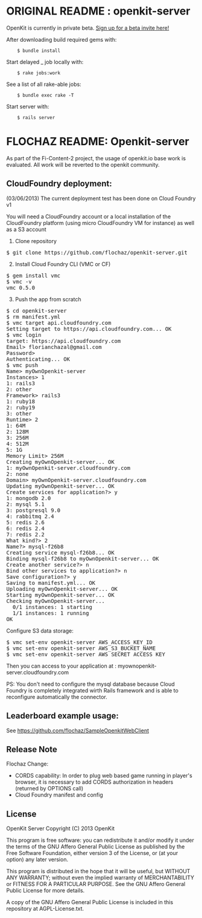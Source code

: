                                                                                                                                                                                                                    
ORIGINAL README : openkit-server
===============

OpenKit is currently in private beta. <a href="http://openkit.io/beta">Sign up for a beta invite here!</a>


After downloading build required gems with:
```
	$ bundle install
```


Start delayed _ job locally with:
```
	$ rake jobs:work
```

See a list of all rake-able jobs:
```
	$ bundle exec rake -T
```

Start server with:
```
	$ rails server
```


FLOCHAZ README: Openkit-server
===============

As part of the Fi-Content-2 project, the usage of openkit.io base work is evaluated. All work will be reverted to the openkit community.

CloudFoundry deployment:
------------

(03/06/2013)
The current deployment test has been done on Cloud Foundry v1

You will need a CloudFoundry account or a local installation of the CloudFoundry platform (using micro CloudFoundry VM for instance) as well as a S3 account

1. Clone repository
<pre>
$ git clone https://github.com/flochaz/openkit-server.git
</pre> 

2. Install Cloud Foundry CLI (VMC or CF)
<pre>
$ gem install vmc
$ vmc -v                                                                                                                                                                                                                           
vmc 0.5.0                               
</pre>

3. Push the app from scratch
<pre>
$ cd openkit-server
$ rm manifest.yml
$ vmc target api.cloudfoundry.com                                                                                                                                                                                                 
Setting target to https://api.cloudfoundry.com... OK                                                                                                                                                                                                                        
$ vmc login                                                                                                                                                                                                                        
target: https://api.cloudfoundry.com                                                                                                                                                                                                                                        
Email> florianchazal@gmail.com                                                                                                                                                                                                                                              
Password>                                                                                                                                                                                                                                                         
Authenticating... OK
$ vmc push                                                                                                                                                                                                                         
Name> myOwnOpenkit-server
Instances> 1
1: rails3
2: other                                                                                                                                                                                                                                                                    
Framework> rails3                                                                                                                                                                                                                                                           
1: ruby18                                                                                                                                                                                                                                                                   
2: ruby19                                                                                                                                                                                                                                                                   
3: other                                                                                                                                                                                                                                                                    
Runtime> 2                                                                                                                                                                                                                                                                  
1: 64M                                                                                                                                                                                                                                                                      
2: 128M                                                                                                                                                                                                                                                                     
3: 256M                                                                                                                                                                                                                                                                     
4: 512M                                                                                                                                                                                                                                                                     
5: 1G                                                                                                                                                                                                                                                                       
Memory Limit> 256M                                                                                                                                                                                                                                                          
Creating myOwnOpenkit-server... OK                                                                                                                                                                                                                                          
1: myOwnOpenkit-server.cloudfoundry.com                                                                                                                                                                                                                                     
2: none                                                                                                                                                                                                                                                                     
Domain> myOwnOpenkit-server.cloudfoundry.com    
Updating myOwnOpenkit-server... OK                                                                                                                                                                                                                                          
Create services for application?> y                                                                                                                                                                                                                                         
1: mongodb 2.0                                                                                                                                                                                                                                                              
2: mysql 5.1                                                                                                                                                                                                                                                                
3: postgresql 9.0                                                                                                                                                                                                                                                           
4: rabbitmq 2.4                                                                                                                                                                                                                                                             
5: redis 2.6                                                                                                                                                                                                                                                                
6: redis 2.4                                                                                                                                                                                                                                                                
7: redis 2.2                                                                                                                                                                                                                                                                
What kind?> 2                                                                                                                                                                                                                                                               
Name?> mysql-f26b8                                                                                                                                                                                                                                                          
Creating service mysql-f26b8... OK                                                                                                                                                                                                                                          
Binding mysql-f26b8 to myOwnOpenkit-server... OK                                                                                                                                                                                                                            
Create another service?> n  
Bind other services to application?> n                                                                                                                                                                                                                                      
Save configuration?> y                                                                                                                                                                                                                                                      
Saving to manifest.yml... OK                                                                                                                                                                                                                                                
Uploading myOwnOpenkit-server... OK                                                                                                                                                                                                                                         
Starting myOwnOpenkit-server... OK                                                                                                                                                                                                                                          
Checking myOwnOpenkit-server...                                                                                                                                                                                                                                             
  0/1 instances: 1 starting                                                                                                                                                                                                                                                                                                                                                                                                                                                                                                
  1/1 instances: 1 running                                                                                                                                                                                                                                                  
OK           
</pre>

Configure S3 data storage:
<pre>
$ vmc set-env openkit-server AWS_ACCESS_KEY_ID <YOUR AWS ACCESS KEY>
$ vmc set-env openkit-server AWS_S3_BUCKET_NAME <YOUR S3 BUCKET NAME>
$ vmc set-env openkit-server AWS_SECRET_ACCESS_KEY <YOUR AWS SECRET KEY>
</pre>

Then you can access to your application at : myownopenkit-server.cloudfoundry.com

PS: You don't need to configure the mysql database because Cloud Foundry is completely integrated wirth Rails framework and is able to reconfigure automatically the connector.


Leaderboard example usage:
------------

See https://github.com/flochaz/SampleOpenkitWebClient


Release Note
------------

Flochaz Change:

- CORDS capability: In order to plug web based game running in player's browser, it is necessary to add CORDS authorization in headers (returned by OPTIONS call)
- Cloud Foundry manifest and config


License
-------
OpenKit Server
Copyright (C) 2013 OpenKit

This program is free software: you can redistribute it and/or modify
it under the terms of the GNU Affero General Public License as
published by the Free Software Foundation, either version 3 of the
License, or (at your option) any later version.

This program is distributed in the hope that it will be useful,
but WITHOUT ANY WARRANTY; without even the implied warranty of
MERCHANTABILITY or FITNESS FOR A PARTICULAR PURPOSE.  See the
GNU Affero General Public License for more details.

A copy of the GNU Affero General Public License is included in this 
repository at AGPL-License.txt.


